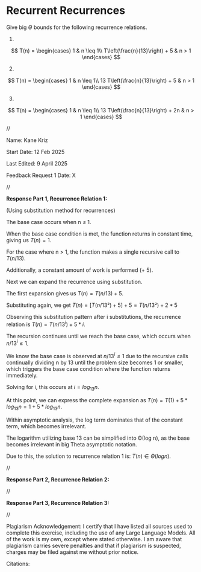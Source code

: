 # Recurrent Recurrences

Give big $\Theta$ bounds for the following recurrence relations.

1.
$$ T(n) =
    \begin{cases}
        1 & n \leq 1\\
        T\left(\frac{n}{13}\right) + 5 & n > 1
    \end{cases}
$$

2.
$$ T(n) =
    \begin{cases}
        1 & n \leq 1\\
        13 T\left(\frac{n}{13}\right) + 5 & n > 1
    \end{cases}
$$

3.
$$ T(n) =
    \begin{cases}
        1 & n \leq 1\\
        13 T\left(\frac{n}{13}\right) + 2n & n > 1
    \end{cases}
$$


//


Name: Kane Kriz

Start Date: 12 Feb 2025

Last Edited: 9 April 2025

Feedback Request 1 Date: X


//


**Response Part 1, Recurrence Relation 1:**

(Using substitution method for recurrences)

The base case occurs when n ≤ 1.

When the base case condition is met, the function returns in constant time, giving us $T(n) = 1$.

For the case where n > 1, the function makes a single recursive call to $T(n/13)$.

Additionally, a constant amount of work is performed (+ 5).

Next we can expand the recurrence using substitution.

The first expansion gives us $T(n) = T(n/13) + 5$. 

Substituting again, we get $T(n) = [T(n/13²) + 5] + 5 = T(n/13²) + 2 * 5$

Observing this substitution pattern after i substitutions, the recurrence relation is $T(n) = T(n/13^i) + 5 * i$.

The recursion continues until we reach the base case, which occurs when $n/13^i ≤ 1$. 

We know the base case is observed at $n/13^i ≤ 1$ due to the recursive calls continually dividing n by 13 until the problem size becomes 1 or smaller, which triggers the base case condition where the function returns immediately.

Solving for i, this occurs at $i = log_13 n$.

At this point, we can express the complete expansion as $T(n) = T(1) + 5 * log_13 n = 1 + 5 * log_13 n$.

Within asymptotic analysis, the log term dominates that of the constant term, which becomes irrelevant.

The logarithm utilizing base 13 can be simplified into Θ(log n), as the base becomes irrelevant in big Theta asymptotic notation.

Due to this, the solution to recurrence relation 1 is: $T(n) ∈ Θ(log n)$.


//


**Response Part 2, Recurrence Relation 2:**


//


**Response Part 3, Recurrence Relation 3:**


//


Plagiarism Acknowledgement: I certify that I have listed all sources used to complete this exercise, including the use of any Large Language Models. All of the work is my own, except where stated otherwise. I am aware that plagiarism carries severe penalties and that if plagiarism is suspected, charges may be filed against me without prior notice.


Citations:
